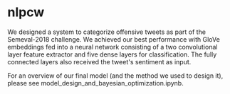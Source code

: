 # nlpcw

We designed a system to categorize offensive tweets as part of the Semeval-2018 challenge. We achieved our best performance with GloVe embeddings fed into a neural network consisting of a two convolutional layer feature extractor and five dense layers for classification. The fully connected layers also received the tweet's sentiment as input.

For an overview of our final model (and the method we used to design it), please see
model_design_and_bayesian_optimization.ipynb. 
